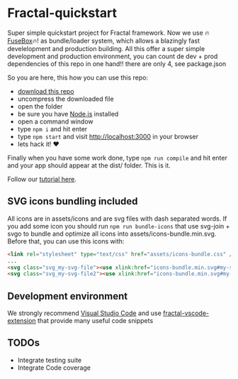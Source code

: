 # Fractal-quickstart

Super simple quickstart project for Fractal framework. Now we use :fire:[FuseBox](https://github.com/fuse-box/fuse-box):fire:! as bundle/loader system, which allows a blazingly fast develelopment and production building. All this offer a super simple development and production environment, you can count de dev + prod dependencies of this repo in one hand!! there are only 4, see package.json

So you are here, this how you can use this repo:

- [download this repo](https://github.com/FractalBlocks/Fractal-quickstart/archive/master.zip)
- uncompress the downloaded file
- open the folder
- be sure you have [Node.js](https://nodejs.org/en/) installed
- open a command window
- type `npm i` and hit enter
- type `npm start` and visit [http://localhost:3000](http://localhost:3000) in your browser
- lets hack it! :heart:

Finally when you have some work done, type `npm run compile` and hit enter and your app should appear at the dist/ folder. This is it.

Follow our [tutorial here](https://github.com/FractalBlocks/Fractal/blob/master/docs/tutorial/readme.md).

## SVG icons bundling included

All icons are in assets/icons and are svg files with dash separated words. If you add some icon you should run `npm run bundle-icons` that use svg-join + svgo to bundle and optimize all icons into assets/icons-bundle.min.svg. Before that, you can use this icons with:

```html
<link rel="stylesheet" type="text/css" href="assets/icons-bundle.css" />
...
<svg class="svg_my-svg-file"><use xlink:href="icons-bundle.min.svg#my-svg-file"></svg>
<svg class="svg_my-svg-file2"><use xlink:href="icons-bundle.min.svg#my-svg-file2"></svg>
```

## Development environment

We strongly recommend [Visual Studio Code](https://code.visualstudio.com/) and use [fractal-vscode-extension](https://marketplace.visualstudio.com/items?itemName=carloslfu.fractal-vscode-extension) that provide many useful code snippets

## TODOs

- Integrate testing suite
- Integrate Code coverage
